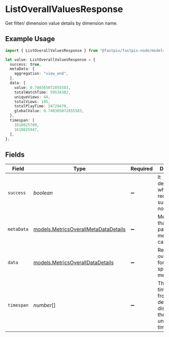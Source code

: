 # ListOverallValuesResponse

Get filter/ dimension value details by dimension name.

## Example Usage

```typescript
import { ListOverallValuesResponse } from "@fastpix/fastpix-node/models/operations";

let value: ListOverallValuesResponse = {
  success: true,
  metaData: {
    aggregation: "view_end",
  },
  data: {
    value: 0.740365072855583,
    totalWatchTime: 59534302,
    uniqueViews: 44,
    totalViews: 195,
    totalPlayTime: 24729470,
    globalValue: 0.740365072855583,
  },
  timespan: [
    1610025789,
    1610025947,
  ],
};
```

## Fields

| Field                                                                                 | Type                                                                                  | Required                                                                              | Description                                                                           | Example                                                                               |
| ------------------------------------------------------------------------------------- | ------------------------------------------------------------------------------------- | ------------------------------------------------------------------------------------- | ------------------------------------------------------------------------------------- | ------------------------------------------------------------------------------------- |
| `success`                                                                             | *boolean*                                                                             | :heavy_minus_sign:                                                                    | It demonstrates whether the request is successful or not.                             |                                                                                       |
| `metaData`                                                                            | [models.MetricsOverallMetaDataDetails](../../models/metricsoverallmetadatadetails.md) | :heavy_minus_sign:                                                                    | Metadata that has to be paased for metric calculations.                               |                                                                                       |
| `data`                                                                                | [models.MetricsOverallDataDetails](../../models/metricsoveralldatadetails.md)         | :heavy_minus_sign:                                                                    | Retrieves overall values for a specified metric                                       |                                                                                       |
| `timespan`                                                                            | *number*[]                                                                            | :heavy_minus_sign:                                                                    | The timeframe from and to details displayed in the form of unix epoch timestamps.<br/> | {<br/>"availableValue": [<br/>1610025789,<br/>1610025947<br/>]<br/>}                  |